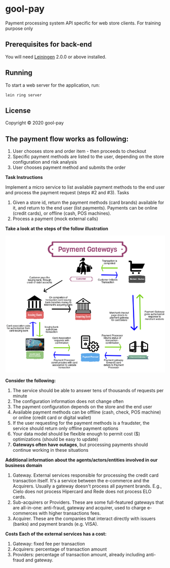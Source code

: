 # gool-pay
Payment processing system API specific for web store clients. For training purpose only

## Prerequisites for back-end

You will need [Leiningen][] 2.0.0 or above installed.

[leiningen]: https://github.com/technomancy/leiningen

## Running

To start a web server for the application, run:

    lein ring server

## License
Copyright © 2020 gool-pay

## The payment flow works as following:

1.  User chooses store and order item - then proceeds to checkout
2.  Specific payment methods are listed to the user, depending on the store configuration and risk analysis
3.  User chooses payment method and submits the order

**Task Instructions**

Implement a micro service to list available payment methods to the end user and process the payment request (steps #2 and #3).
Tasks

1.  Given a store id, return the payment methods (card brands) available for it, and return to the end user (list payments). Payments can be online (credit cards), or offline (cash, POS machines).
2.  Process a payment (mock external calls)

**Take a look at the steps of the follow illustration**

![pay-img](payment-gateways-1.png)


**Consider the following:**

1.  The service should be able to answer tens of thousands of requests per minute
2.  The configuration information does not change often
3.  The payment configuration depends on the store and the end user
4.  Available payment methods can be offline (cash, check, POS machine) or online (credit card or digital wallet)
5.  If the user requesting for the payment methods is a fraudster, the service should return only offline payment options
6.  Your data model should be flexible enough to permit cost ($) optimizations (should be easy to update)
7.  **Gateways often have outages**, but processing payments should continue working in these situations

**Additional information about the agents/actors/entities involved in our business domain**

1.  Gateway. External services responsible for processing the credit card transaction itself. It's a service between the e-commerce and the Acquirers. Usually a gateway doesn't process all payment brands. E.g., Cielo does not process Hipercard and Rede does not process ELO cards.
2.  Sub-acquirers or Providers. These are some full-featured gateways that are all-in-one: anti-fraud, gateway and acquirer, used to charge e-commerces with higher transactions fees.
3.  Acquirer. These are the companies that interact directly with issuers (banks) and payment brands (e.g. VISA).

**Costs**
**Each of the external services has a cost:**

1.  Gateway: fixed fee per transaction
2.  Acquirers: percentage of transaction amount
3.  Providers: percentage of transaction amount, already including anti-fraud and gateway.